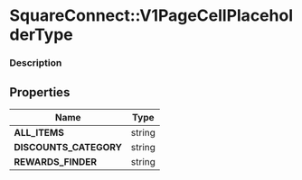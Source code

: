 # SquareConnect::V1PageCellPlaceholderType

### Description



## Properties
Name | Type
------------ | -------------
**ALL_ITEMS** | string
**DISCOUNTS_CATEGORY** | string
**REWARDS_FINDER** | string


